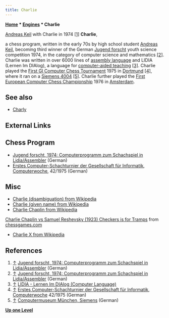 ```yaml
---
title: Charlie
---
```

**[Home](Home "Home") * [Engines](Engines "Engines") * Charlie**

[](https://www.jugend-forscht.de/projektdatenbank/computerprogramm-zum-schachspiel-in-lidiaassembler.html) [Andreas Keil](Andreas_Rudin "Andreas Rudin") with Charlie in 1974 <a id="cite-note-1" href="#cite-ref-1">[1]</a>
**Charlie**,

a chess program, written in the early 70s by high school student [Andreas Keil](Andreas_Rudin "Andreas Rudin"), becoming third winner of the German [Jugend forscht](https://en.wikipedia.org/wiki/Jugend_forscht) youth science competition 1974, in the category of computer science and mathematics <a id="cite-note-2" href="#cite-ref-2">[2]</a>.
Charlie was written in over 6000 lines of [assembly language](Assembly "Assembly") and LIDIA (Lernen Im DIAlog), a language for [computer-aided teaching](https://en.wikipedia.org/wiki/Computer-aided#Teaching) <a id="cite-note-3" href="#cite-ref-3">[3]</a>. Charlie played the [First GI Computer Chess Tournament](First_GI_Computer_Chess_Tournament "First GI Computer Chess Tournament") 1975 in [Dortmund](https://en.wikipedia.org/wiki/Dortmund) <a id="cite-note-4" href="#cite-ref-4">[4]</a>, where it ran on a [Siemens 4004](https://de.wikipedia.org/wiki/Siemens_2002) <a id="cite-note-5" href="#cite-ref-5">[5]</a>. Charlie further played the [First European Computer Chess Championship](ECCC_1976 "ECCC 1976") 1976 in [Amsterdam](https://en.wikipedia.org/wiki/Amsterdam).

## See also

- [Charly](Charly "Charly")

## External Links

## Chess Program

- [Jugend forscht, 1974: Computerprogramm zum Schachspiel in Lidia/Assembler](https://www.jugend-forscht.de/projektdatenbank/computerprogramm-zum-schachspiel-in-lidiaassembler.html) (German)
- [Erstes Computer-Schachturnier der Gesellschaft für Informatik](https://www.computerwoche.de/a/computer-logik-im-koeniglichen-spiel,1205123), [Computerwoche](Computerworld#Woche "Computerworld"), 42/1975 (German)

## Misc

- [Charlie (disambiguation) from Wikipedia](https://en.wikipedia.org/wiki/Charlie)
- [Charlie (given name) from Wikipedia](<https://en.wikipedia.org/wiki/Charlie_(given_name)>)
- [Charlie Chaplin from Wikipedia](https://en.wikipedia.org/wiki/Charlie_Chaplin)

[Charlie Chaplin vs Samuel Reshevsky (1923) Checkers is for Tramps](http://www.chessgames.com/perl/chessgame?gid=1279631) from [chessgames.com](http://www.chessgames.com/index.html)

- [Charlie X from Wikipedia](https://en.wikipedia.org/wiki/Charlie_X)

## References

1. <a id="cite-ref-1" href="#cite-note-1">↑</a> [Jugend forscht, 1974: Computerprogramm zum Schachspiel in Lidia/Assembler](https://www.jugend-forscht.de/projektdatenbank/computerprogramm-zum-schachspiel-in-lidiaassembler.html) (German)
1. <a id="cite-ref-2" href="#cite-note-2">↑</a> [Jugend forscht, 1974: Computerprogramm zum Schachspiel in Lidia/Assembler](https://www.jugend-forscht.de/projektdatenbank/computerprogramm-zum-schachspiel-in-lidiaassembler.html) (German)
1. <a id="cite-ref-3" href="#cite-note-3">↑</a> [LIDIA - Lernen Im DIAlog (Computer Language)](http://hopl.info/showlanguage.prx?exp=3102)
1. <a id="cite-ref-4" href="#cite-note-4">↑</a> [Erstes Computer-Schachturnier der Gesellschaft für Informatik](https://www.computerwoche.de/a/computer-logik-im-koeniglichen-spiel,1205123), [Computerwoche](Computerworld#Woche "Computerworld") 42/1975 (German)
1. <a id="cite-ref-5" href="#cite-note-5">↑</a> [Computermuseum München, Siemens](http://www.computermuseum-muenchen.de/computer/siemens/index.html) (German)

**[Up one Level](Engines "Engines")**

